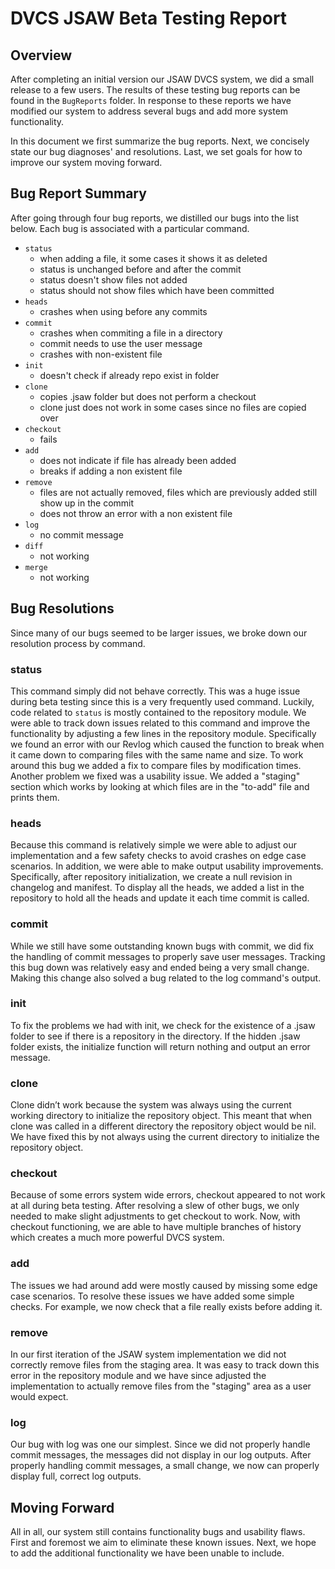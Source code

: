 # DVCS JSAW Beta Testing Report

## Overview 

After completing an initial version our JSAW DVCS system, we did a small release to a few users. The results of these testing bug reports can be found in the `BugReports` folder. In response to these reports we have modified our system to address several bugs and add more system functionality. 

In this document we first summarize the bug reports. Next, we concisely state our bug diagnoses' and resolutions. Last, we set goals for how to improve our system moving forward. 

## Bug Report Summary

After going through four bug reports, we distilled our bugs into the list below. Each bug is associated with a particular command.

* `status`
	* when adding a file, it some cases it shows it as deleted
	* status is unchanged before and after the commit
	* status doesn't show files not added
	* status should not show files which have been committed
* `heads` 
	* crashes when using before any commits
* `commit`
	* crashes when commiting a file in a directory
	* commit needs to use the user message
	* crashes with non-existent file
* `init`
	* doesn't check if already repo exist in folder 
* `clone` 
	* copies .jsaw folder but does not perform a checkout
	* clone just does not work in some cases since no files are copied over 
* `checkout`
	* fails
* `add`
	* does not indicate if file has already been added
	* breaks if adding a non existent file
* `remove`
	* files are not actually removed, files which are previously added still show up in the commit
	* does not throw an error with a non existent file 
* `log`
	* no commit message
* `diff` 
	* not working  
* `merge`
	* not working

## Bug Resolutions

Since many of our bugs seemed to be larger issues, we broke down our resolution process by command.

### status

This command simply did not behave correctly. This was a huge issue during beta testing since this is a very frequently used command. Luckily, code related to `status` is mostly contained to the repository module. We were able to track down issues related to this command and improve the functionality by adjusting a few lines in the repository module. Specifically we found an error with our Revlog which caused the function to break when it came down to comparing files with the same name and size. To work around this bug we added a fix to compare files by modification times. Another problem we fixed was a usability issue. We added a "staging" section which works by looking at which files are in the "to-add" file and prints them.


### heads

Because this command is relatively simple we were able to adjust our implementation and a few safety checks to avoid crashes on edge case scenarios. In addition, we were able to make output usability improvements. Specifically, after repository initialization, we create a null revision in changelog and manifest. To display all the heads, we added a list in the repository to hold all the heads and update it each time commit is called.


### commit

While we still have some outstanding known bugs with commit, we did fix the handling of commit messages to properly save user messages. Tracking this bug down was relatively easy and ended being a very small change. Making this change also solved a bug related to the log command's output.

### init

To fix the problems we had with init, we check for the existence of a .jsaw folder to see if there is a repository in the directory. If the hidden .jsaw folder exists, the initialize function will return nothing and output an error message.

### clone

Clone didn’t work because the system was always using the current working directory to initialize the repository object. This meant that when clone was called in a different directory the repository object would be nil. We have fixed this by not always using the current directory to initialize the repository object.

### checkout

Because of some errors system wide errors, checkout appeared to not work at all during beta testing. After resolving a slew of other bugs, we only needed to make slight adjustments to get checkout to work. Now, with checkout functioning, we are able to have multiple branches of history which creates a much more powerful DVCS system.

### add

The issues we had around add were mostly caused by missing some edge case scenarios. To resolve these issues we have added some simple checks. For example, we now check that a file really exists before adding it.

### remove

In our first iteration of the JSAW system implementation we did not correctly remove files from the staging area. It was easy to track down this error in the repository module and we have since adjusted the implementation to actually remove files from the "staging" area as a user would expect.

### log

Our bug with log was one our simplest. Since we did not properly handle commit messages, the messages did not display in our log outputs. After properly handling commit messages, a small change, we now can properly display full, correct log outputs.

## Moving Forward

All in all, our system still contains functionality bugs and usability flaws. First and foremost we aim to eliminate these known issues. Next, we hope to add the additional functionality we have been unable to include. 